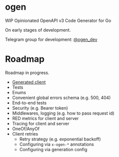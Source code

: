 # ogen

WIP Opinionated OpenAPI v3 Code Generator for Go

On early stages of development.

Telegram group for development: [@ogen_dev](https://t.me/ogen_dev)

# Roadmap
Roadmap in progress.

* [Generated client](https://github.com/ogen-go/ogen/issues/8)
* Tests
* Enums
* Convenient global errors schema (e.g. 500, 404)
* End-to-end tests
* Security (e.g. Bearer token)
* Middlewares, logging (e.g. how to pass request id)
* RED metrics for client and server
* Tracing for client and server
* OneOf/AnyOf
* Client retries
  * Retry strategy (e.g. exponential backoff)
  * Configuring via `x-ogen-*` annotations
  * Configuring via generation config
